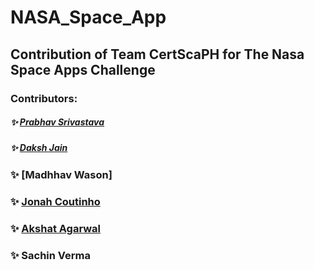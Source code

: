 # NASA_Space_App
## Contribution of Team CertScaPH for The Nasa Space Apps Challenge
### Contributors: 
##### ✨ [Prabhav Srivastava](https://github.com/prabhav401)
##### ✨ [Daksh Jain](https://github.com/Dakshjain1)
### ✨ [Madhhav Wason]
### ✨ [Jonah Coutinho](https://github.com/jonahcoutinho)
### ✨ [Akshat Agarwal](https://github.com/AkshatAgarwal02)
### ✨ Sachin Verma

